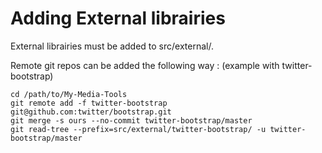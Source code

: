 Adding External librairies
==========================

External librairies must be added to src/external/.

Remote git repos can be added the following way : (example with twitter-bootstrap)

```
cd /path/to/My-Media-Tools
git remote add -f twitter-bootstrap git@github.com:twitter/bootstrap.git
git merge -s ours --no-commit twitter-bootstrap/master
git read-tree --prefix=src/external/twitter-bootstrap/ -u twitter-bootstrap/master
```
